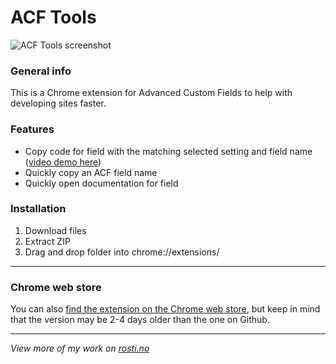 # ACF Tools

![ACF Tools screenshot](https://i.gyazo.com/e114083bc28dd9148088633a54fc6dc8.jpg)

### General info

This is a Chrome extension for Advanced Custom Fields to help with developing sites faster.

### Features

- Copy code for field with the matching selected setting and field name ([video demo here](https://youtu.be/_gyqUem8jKo))
- Quickly copy an ACF field name
- Quickly open documentation for field

### Installation

1. Download files
2. Extract ZIP
3. Drag and drop folder into chrome://extensions/

---

### Chrome web store

You can also [find the extension on the Chrome web store](https://chrome.google.com/webstore/detail/acf-tools/ogliegjmpalokmaaeckcdgbhdeedcnmf?utm_source=chrome-ntp-icon), but keep in mind that the version may be 2-4 days older than the one on Github. 

---

_View more of my work on [rosti.no](https://rosti.no)_
